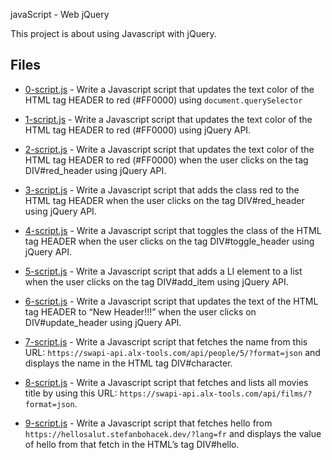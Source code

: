 javaScript - Web jQuery

This project is about using Javascript with jQuery.

## Files

- [0-script.js](0-script.js) - Write a Javascript script that updates the text color of the HTML tag HEADER to red (#FF0000) using `document.querySelector`

- [1-script.js](1-script.js) - Write a Javascript script that updates the text color of the HTML tag HEADER to red (#FF0000) using jQuery API.

- [2-script.js](2-script.js) - Write a Javascript script that updates the text color of the HTML tag HEADER to red (#FF0000) when the user clicks on the tag DIV#red_header using jQuery API.

- [3-script.js](3-script.js) - Write a Javascript script that adds the class red to the HTML tag HEADER when the user clicks on the tag DIV#red_header using jQuery API.

- [4-script.js](4-script.js) - Write a Javascript script that toggles the class of the HTML tag HEADER when the user clicks on the tag DIV#toggle_header using jQuery API.

- [5-script.js](5-script.js) - Write a Javascript script that adds a LI element to a list when the user clicks on the tag DIV#add_item using jQuery API.

- [6-script.js](6-script.js) - Write a Javascript script that updates the text of the HTML tag HEADER to “New Header!!!” when the user clicks on DIV#update_header using jQuery API.

- [7-script.js](7-script.js) - Write a Javascript script that fetches the name from this URL: `https://swapi-api.alx-tools.com/api/people/5/?format=json` and displays the name in the HTML tag DIV#character.

- [8-script.js](8-script.js) - Write a Javascript script that fetches and lists all movies title by using this URL: `https://swapi-api.alx-tools.com/api/films/?format=json`.

- [9-script.js](9-script.js) - Write a Javascript script that fetches hello from `https://hellosalut.stefanbohacek.dev/?lang=fr` and displays the value of hello from that fetch in the HTML’s tag DIV#hello.
